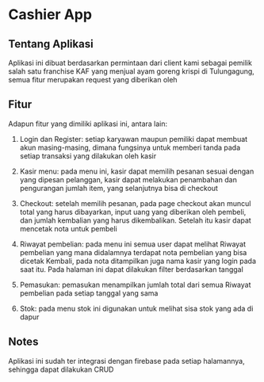 # Cashier App

## Tentang Aplikasi
Aplikasi ini dibuat berdasarkan permintaan dari client kami sebagai pemilik salah satu franchise KAF yang menjual ayam goreng krispi di Tulungagung, semua fitur merupakan request yang diberikan oleh 

## Fitur
Adapun fitur yang dimiliki aplikasi ini, antara lain:
1. Login dan Register: setiap karyawan maupun pemiliki dapat membuat akun masing-masing, dimana fungsinya untuk memberi tanda pada setiap transaksi yang dilakukan oleh kasir

2. Kasir menu: pada menu ini, kasir dapat memilih pesanan sesuai dengan yang dipesan pelanggan, kasir dapat melakukan penambahan dan pengurangan jumlah item, yang selanjutnya bisa di checkout

3. Checkout: setelah memilih pesanan, pada page checkout akan muncul total yang harus dibayarkan, input uang yang diberikan oleh pembeli, dan jumlah kembalian yang harus dikembalikan. Setelah itu kasir dapat mencetak nota untuk pembeli

4. Riwayat pembelian: pada menu ini semua user dapat melihat Riwayat pembelian yang mana didalamnya terdapat nota pembelian yang bisa dicetak Kembali, pada nota ditampilkan juga nama kasir yang login pada saat itu. Pada halaman ini dapat dilakukan filter berdasarkan tanggal

5. Pemasukan: pemasukan menampilkan jumlah total dari semua Riwayat pembelian pada setiap tanggal yang sama

6. Stok: pada menu stok ini digunakan untuk melihat sisa stok yang ada di dapur


## Notes
Aplikasi ini sudah ter integrasi dengan firebase pada setiap halamannya, sehingga dapat dilakukan CRUD


